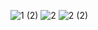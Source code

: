 ![1 (2)](https://github.com/faisal-fardin/LogInpage/assets/128015653/b57327cb-93de-4ecc-a788-1e327064690d)
![2](https://github.com/faisal-fardin/LogInpage/assets/128015653/5bead8aa-a697-4a31-ad58-a31d4b8110b9)
![2 (2)](https://github.com/faisal-fardin/LogInpage/assets/128015653/052cf865-2528-48a0-99dd-a4c2a6e1621b)
